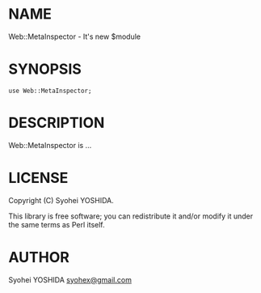 # NAME

Web::MetaInspector - It's new $module

# SYNOPSIS

    use Web::MetaInspector;

# DESCRIPTION

Web::MetaInspector is ...

# LICENSE

Copyright (C) Syohei YOSHIDA.

This library is free software; you can redistribute it and/or modify
it under the same terms as Perl itself.

# AUTHOR

Syohei YOSHIDA <syohex@gmail.com>
